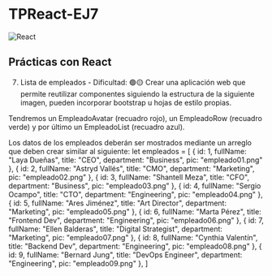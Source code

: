 # TPReact-EJ7

![React](https://diatomenterprises.com/wp-content/uploads/2022/09/reactJS_logo.jpeg)


## Prácticas con React

7. Lista de empleados - Dificultad: 🟢🟡
Crear una aplicación web que permite reutilizar componentes siguiendo la
estructura de la siguiente imagen, pueden incorporar bootstrap u hojas de estilo
propias.

Tendremos un EmpleadoAvatar (recuadro rojo), un EmpleadoRow (recuadro verde) y
por último un EmpleadoList (recuadro azul).

Los datos de los empleados deberán ser mostrados mediante un arreglo que
deben crear similar al siguiente:
let empleados = [
{ id: 1, fullName: "Laya Dueñas", title: "CEO", department: "Business",
pic: "empleado01.png" },
{ id: 2, fullName: "Astryd Vallés", title: "CMO", department:
"Marketing", pic: "empleado02.png" },
{ id: 3, fullName: "Shantell Meza", title: "CFO", department:
"Business", pic: "empleado03.png" },
{ id: 4, fullName: "Sergio Ocampo", title: "CTO", department:
"Engineering", pic: "empleado04.png" },
{ id: 5, fullName: "Ares Jiménez", title: "Art Director", department:
"Marketing", pic: "empleado05.png" },
{ id: 6, fullName: "Marta Pérez", title: "Frontend Dev", department:
"Engineering", pic: "empleado06.png" },
{ id: 7, fullName: "Ellen Balderas", title: "Digital Strategist",
department: "Marketing", pic: "empleado07.png" },
{ id: 8, fullName: "Cynthia Valentín", title: "Backend Dev", department:
"Engineering", pic: "empleado08.png" },
{ id: 9, fullName: "Bernard Jung", title: "DevOps Engineer", department:
"Engineering", pic: "empleado09.png" },
]